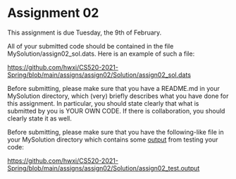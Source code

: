 # Assignment 02

This assignment is due Tuesday, the 9th of February.

All of your submitted code should be contained in the file
MySolution/assign02_sol.dats. Here is an example of such a file:

https://github.com/hwxi/CS520-2021-Spring/blob/main/assigns/assign02/Solution/assign02_sol.dats

Before submitting, please make sure that you have a README.md in
your MySolution directory, which (very) briefly describes what you
have done for this assignment. In particular, you should state clearly
that what is submitted by you is YOUR OWN CODE. If there is collaboration,
you should clearly state it as well.

Before submitting, please make sure that you have the
following-like file in your MySolution directory which contains
some [output](./Solution/assign02_test.output) from testing your code:

https://github.com/hwxi/CS520-2021-Spring/blob/main/assigns/assign02/Solution/assign02_test.output
